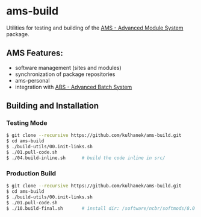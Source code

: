 # ams-build
Utilities for testing and building of the [AMS - Advanced Module System](https://github.com/kulhanek/ams) package.

## AMS Features:
* software management (sites and modules)
* synchronization of package repositories
* ams-personal
* integration with [ABS - Advanced Batch System](https://github.com/kulhanek/abs)

## Building and Installation

### Testing Mode
```bash
$ git clone --recursive https://github.com/kulhanek/ams-build.git
$ cd ams-build
$ ./build-utils/00.init-links.sh
$ ./01.pull-code.sh
$ ./04.build-inline.sh      # build the code inline in src/
```

### Production Build
```bash
$ git clone --recursive https://github.com/kulhanek/ams-build.git
$ cd ams-build
$ ./build-utils/00.init-links.sh
$ ./01.pull-code.sh
$ ./10.build-final.sh       # install dir: /software/ncbr/softmods/8.0
```


